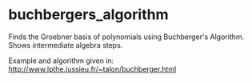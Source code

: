# buchbergers_algorithm
Finds the Groebner basis of polynomials using Buchberger's Algorithm. Shows intermediate algebra steps.

Example and algorithm given in:
http://www.lpthe.jussieu.fr/~talon/buchberger.html

